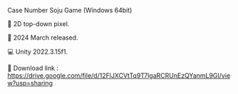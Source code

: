 Case Number Soju Game (Windows 64bit)

📝 2D top-down pixel.

📆 2024 March released.

💻 Unity 2022.3.15f1.

💾 Download link : https://drive.google.com/file/d/12FlJXCVtTq9T7lgaRCRUnEzQYanmL9GI/view?usp=sharing
